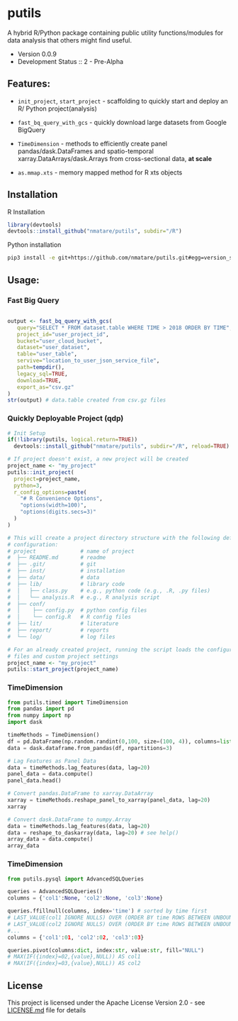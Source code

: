 # putils

A hybrid R/Python package containing public utility functions/modules for data analysis that others might find useful.

* Version 0.0.9
* Development Status :: 2 - Pre-Alpha

## Features:

  * `init_project`, `start_project` - scaffolding to quickly start and deploy an R/ Python project(analysis)

  * `fast_bq_query_with_gcs` - quickly download large datasets from Google BigQuery

  * `TimeDimension` - methods to efficiently create panel pandas/dask.DataFrames and spatio-temporal xarray.DataArrays/dask.Arrays from cross-sectional data, __at scale__

  * `as.mmap.xts` - memory mapped method for R xts objects


## Installation

R Installation

```R
library(devtools)
devtools::install_github("nmatare/putils", subdir="/R")
```

Python installation

```sh
pip3 install -e git+https://github.com/nmatare/putils.git#egg=version_subpkg\&subdirectory=python
```

## Usage:
### Fast Big Query 

```R

output <- fast_bq_query_with_gcs(
   query="SELECT * FROM dataset.table WHERE TIME > 2018 ORDER BY TIME",
   project_id="user_project_id",
   bucket="user_cloud_bucket",
   dataset="user_dataset",
   table="user_table",
   servive="location_to_user_json_service_file",
   path=tempdir(),
   legacy_sql=TRUE,
   download=TRUE,
   export_as="csv.gz"
)
str(output) # data.table created from csv.gz files

```

### Quickly Deployable Project (qdp)

```R
# Init Setup
if(!library(putils, logical.return=TRUE)) 
  devtools::install_github("nmatare/putils", subdir="/R", reload=TRUE)

# If project doesn't exist, a new project will be created
project_name <- "my_project" 
putils::init_project(
  project=project_name, 
  python=3,
  r_config_options=paste(
    "# R Convenience Options",
    "options(width=100)",
    "options(digits.secs=3)"
  )
)

# This will create a project directory structure with the following default
# configuration:
# project              # name of project
#  ├── README.md       # readme
#  ├── .git/           # git  
#  ├── inst/           # installation
#  ├── data/           # data
#  ├── lib/            # library code
#  │   ├── class.py    # e.g., python code (e.g., .R, .py files)
#  │   └── analysis.R  # e.g., R analysis script
#  ├── conf/
#  │    ├── config.py  # python config files
#  │    └── config.R   # R config files
#  ├── lit/            # literature
#  ├── report/         # reports
#  └── log/            # log files

# For an already created project, running the script loads the configuration 
# files and custom project settings
project_name <- "my_project"
putils::start_project(project_name)

```

### TimeDimension 

```python
from putils.timed import TimeDimension
from pandas import pd
from numpy import np
import dask

timeMethods = TimeDimension() 
df = pd.DataFrame(np.random.randint(0,100, size=(100, 4)), columns=list('ABCD'))
data = dask.dataframe.from_pandas(df, npartitions=3)

# Lag Features as Panel Data
data = timeMethods.lag_features(data, lag=20)
panel_data = data.compute()
panel_data.head()

# Convert pandas.DataFrame to xarray.DataArray
xarray = timeMethods.reshape_panel_to_xarray(panel_data, lag=20)
xarray

# Convert dask.DataFrame to numpy.Array
data = timeMethods.lag_features(data, lag=20) 
data = reshape_to_daskarray(data, lag=20) # see help()
array_data = data.compute()
array_data

```

### TimeDimension 

```python
from putils.pysql import AdvancedSQLQueries

queries = AdvancedSQLQueries()
columns = {'col1':None, 'col2':None, 'col3':None}

queries.ffillnull(columns, index='time') # sorted by time first
# LAST_VALUE(col1 IGNORE NULLS) OVER (ORDER BY time ROWS BETWEEN UNBOUNDED PRECEDING AND CURRENT ROW) AS col1
# LAST_VALUE(col2 IGNORE NULLS) OVER (ORDER BY time ROWS BETWEEN UNBOUNDED PRECEDING AND CURRENT ROW) AS col2
#...
columns = {'col1':01, 'col2':02, 'col3':03}

queries.pivot(columns:dict, index:str, value:str, fill="NULL")
# MAX(IF({index}=02,{value},NULL)) AS col1
# MAX(IF({index}=03,{value},NULL)) AS col2

```


## License

This project is licensed under the Apache License Version 2.0 - see 
[LICENSE.md](https://github.com/nmatare/putils/blob/master/README.md) 
file for details

